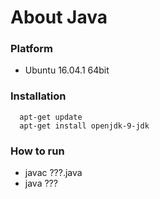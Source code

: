 # About Java

### Platform
  + Ubuntu 16.04.1 64bit

### Installation
```
  apt-get update
  apt-get install openjdk-9-jdk
```

### How to run
  + javac ???.java
  + java ???
